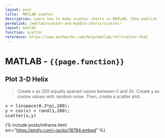 ```yaml
---
layout: post
title:  MATLAB scatter
description: Learn how to make scatter charts in MATLAB, then publish them to the Web with Plotly.
permalink: /matlab/scatter-and-bubble-charts/scatter/
layout: matlab
function: scatter
reference: https://www.mathworks.com/help/matlab/ref/scatter.html
---
```


# MATLAB - `{{page.function}}`

<!--------------------- EXAMPLE BREAK ------------------------->
## Plot 3-D Helix

> Create x as 200 equally spaced values between 0 and 3π. Create y as cosine values with random noise. Then, create a scatter plot.

<pre class="mcode">
x = linspace(0,3*pi,200);
y = cos(x) + rand(1,200);  
scatter(x,y)
</pre>

{% include posts/mframe.html src="https://plotly.com/~jackp/18784.embed" %}
